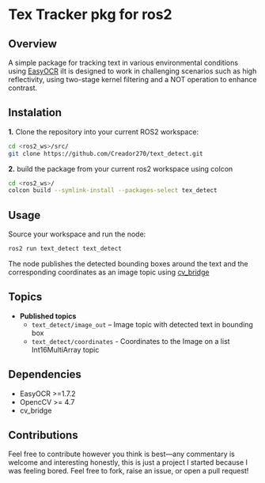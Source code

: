 # Tex Tracker pkg for ros2

## Overview
A simple package for tracking text in various environmental conditions using [EasyOCR](https://github.com/JaidedAI/EasyOCR) iIt is designed to work in challenging scenarios such as high reflectivity, using two-stage kernel filtering and a NOT operation to enhance contrast.
## Instalation
**1.** Clone the repository into your current ROS2 workspace:
```bash
cd <ros2_ws>/src/
git clone https://github.com/Creador270/text_detect.git
```
**2.** build the package from your current ros2 workspace using colcon
```bash
cd <ros2_ws>/
colcon build --symlink-install --packages-select tex_detect
```
## Usage
Source your workspace and run the node:
 ```bash
ros2 run text_detect text_detect
```
The node publishes the detected bounding boxes around the text and the corresponding coordinates as an image topic using [cv_bridge](https://github.com/ros-perception/vision_opencv.git)
## Topics
* **Published topics**
    * `text_detect/image_out` – Image topic with detected text in bounding box
    * `text_detect/coordinates` - Coordinates to the Image on a list Int16MultiArray topic

## Dependencies
* EasyOCR >=1.7.2
* OpencCV >= 4.7
* cv_bridge
## Contributions
Feel free to contribute however you think is best—any commentary is welcome and interesting honestly, this is just a project I started because I was feeling bored.
Feel free to fork, raise an issue, or open a pull request!
